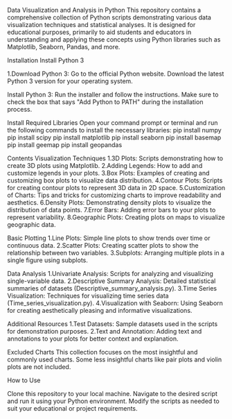 Data Visualization and Analysis in Python
This repository contains a comprehensive collection of Python scripts demonstrating various data visualization techniques and statistical analyses.
It is designed for educational purposes, primarily to aid students and educators in understanding and applying these concepts using Python libraries such as Matplotlib, Seaborn, Pandas, and more.

Installation
Install Python 3

1.Download Python 3:
Go to the official Python website.
Download the latest Python 3 version for your operating system.

Install Python 3:
Run the installer and follow the instructions.
Make sure to check the box that says "Add Python to PATH" during the installation process.

Install Required Libraries
Open your command prompt or terminal and run the following commands to install the necessary libraries:
pip install numpy
pip install scipy
pip install matplotlib
pip install seaborn
pip install basemap
pip install geemap
pip install geopandas


Contents
   Visualization Techniques
    1.3D Plots: Scripts demonstrating how to create 3D plots using Matplotlib.
    2.Adding Legends: How to add and customize legends in your plots.
    3.Box Plots: Examples of creating and customizing box plots to visualize data distribution.
    4.Contour Plots: Scripts for creating contour plots to represent 3D data in 2D space.
    5.Customization of Charts: Tips and tricks for customizing charts to improve readability and aesthetics.
    6.Density Plots: Demonstrating density plots to visualize the distribution of data points.
    7.Error Bars: Adding error bars to your plots to represent variability.
    8.Geographic Plots: Creating plots on maps to visualize geographic data.

  Basic Plotting
    1.Line Plots: Simple line plots to show trends over time or continuous data.
    2.Scatter Plots: Creating scatter plots to show the relationship between two variables.
    3.Subplots: Arranging multiple plots in a single figure using subplots.

  Data Analysis
    1.Univariate Analysis: Scripts for analyzing and visualizing single-variable data.
    2.Descriptive Summary Analysis: Detailed statistical summaries of datasets (Descriptive_summary_analysis.py).
    3.Time Series Visualization: Techniques for visualizing time series data (Time_series_visualization.py).
    4.Visualization with Seaborn: Using Seaborn for creating aesthetically pleasing and informative visualizations.

  Additional Resources
    1.Test Datasets: Sample datasets used in the scripts for demonstration purposes.
    2.Text and Annotation: Adding text and annotations to your plots for better context and explanation.

  Excluded Charts
     This collection focuses on the most insightful and commonly used charts. Some less insightful charts like pair plots and violin plots are not included.

  How to Use
  
   Clone this repository to your local machine.
   Navigate to the desired script and run it using your Python environment.
   Modify the scripts as needed to suit your educational or project requirements.
